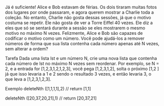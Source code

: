 Já é suficiente!
Alice e Bob estavam de férias. Os dois tiraram muitas fotos dos lugares por onde passaram, e agora querem mostrar a Charlie toda a coleção. No entanto, Charlie não gosta dessas sessões, já que o motivo costuma se repetir. Ele não gosta de ver a Torre Eiffel 40 vezes. Ele diz a eles que só se sentará durante a sessão se eles mostrarem o mesmo motivo no máximo N vezes. Felizmente, Alice e Bob são capazes de codificar o motivo como um número. Você pode ajudá-los a remover números de forma que sua lista contenha cada número apenas até N vezes, sem alterar a ordem?

Tarefa
Dada uma lista lst e um número N, crie uma nova lista que contenha cada número de lst no máximo N vezes sem reordenar. Por exemplo, se N = 2, e a entrada for [1,2,3,1,2,1,2,3], você pega [1,2,3,1,2], solta o próximo [1,2 ] já que isso levaria a 1 e 2 sendo o resultado 3 vezes, e então levaria 3, o que leva a [1,2,3,1,2,3].

Exemplo
  deleteNth ([1,1,1,1],2) // return [1,1]
  
  deleteNth ([20,37,20,21],1) // return [20,37,21]